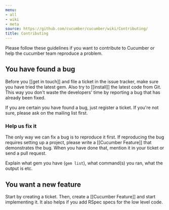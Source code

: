 ```yaml
---
menu:
- all
- wiki
- meta
source: https://github.com/cucumber/cucumber/wiki/Contributing/
title: Contributing
---
```


Please follow these guidelines if you want to contribute to Cucumber or help the cucumber team reproduce a problem.

## You have found a bug

Before you \[\[get in touch]] and file a ticket in the issue tracker, make sure you have tried the latest gem. Also try to \[\[install]] the latest code from Git. This way you don't waste the developers' time by reporting a bug that has already been fixed.

If you are certain you have found a bug, just register a ticket. If you're not sure, please ask on the mailing list first.

### Help us fix it

The only way we can fix a bug is to reproduce it first. If reproducing the bug requires setting up a project, please write a \[\[Cucumber Feature]] that demonstrates the bug. When you have done that, mention it in your ticket or send a pull request.

Explain what gem you have (<code>gem list</code>), what command(s) you ran, what the output is etc.

## You want a new feature

Start by creating a ticket. Then, create a \[\[Cucumber Feature]] and start implementing it. It also helps if you add RSpec specs for the low level code.
